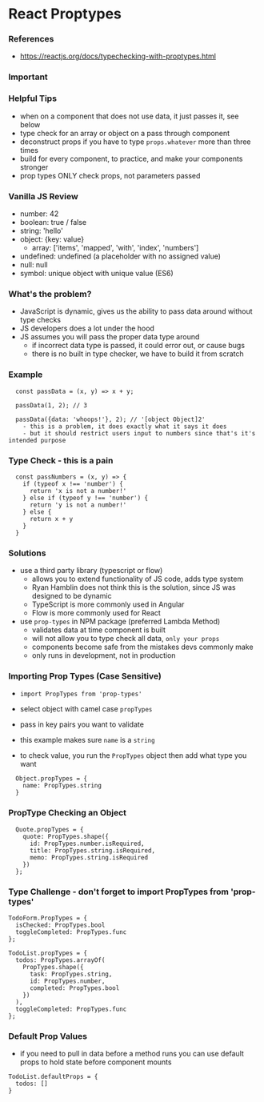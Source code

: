 # React Proptypes

### References

- https://reactjs.org/docs/typechecking-with-proptypes.html

### Important

### Helpful Tips

- when on a component that does not use data, it just passes it, see below
- type check for an array or object on a pass through component
- deconstruct props if you have to type `props.whatever` more than three times
- build for every component, to practice, and make your components stronger
- prop types ONLY check props, not parameters passed

### Vanilla JS Review

- number: 42
- boolean: true / false
- string: 'hello'
- object: {key: value}
  - array: ['items', 'mapped', 'with', 'index', 'numbers']
- undefined: undefined (a placeholder with no assigned value)
- null: null
- symbol: unique object with unique value (ES6)

### What's the problem?

- JavaScript is dynamic, gives us the ability to pass data around without type checks
- JS developers does a lot under the hood
- JS assumes you will pass the proper data type around
  - if incorrect data type is passed, it could error out, or cause bugs
  - there is no built in type checker, we have to build it from scratch

### Example

```
  const passData = (x, y) => x + y;

  passData(1, 2); // 3

  passData({data: 'whoops!'}, 2); // '[object Object]2'
    - this is a problem, it does exactly what it says it does
    - but it should restrict users input to numbers since that's it's intended purpose

```

### Type Check - this is a pain

```
  const passNumbers = (x, y) => {
    if (typeof x !== 'number') {
      return 'x is not a number!'
    } else if (typeof y !== 'number') {
      return 'y is not a number!'
    } else {
      return x + y
    }
  }
```

### Solutions

- use a third party library (typescript or flow)
  - allows you to extend functionality of JS code, adds type system
  - Ryan Hamblin does not think this is the solution, since JS was designed to be dynamic
  - TypeScript is more commonly used in Angular
  - Flow is more commonly used for React
- use `prop-types` in NPM package (preferred Lambda Method)
  - validates data at time component is built
  - will not allow you to type check all data, `only your props`
  - components become safe from the mistakes devs commonly make
  - only runs in development, not in production

### Importing Prop Types (Case Sensitive)

- `import PropTypes from 'prop-types'`

- select object with camel case `propTypes`
- pass in key pairs you want to validate
- this example makes sure `name` is a `string`
- to check value, you run the `PropTypes` object then add what type you want

```
  Object.propTypes = {
    name: PropTypes.string
  }
```

### PropType Checking an Object

```
  Quote.propTypes = {
    quote: PropTypes.shape({
      id: PropTypes.number.isRequired,
      title: PropTypes.string.isRequired,
      memo: PropTypes.string.isRequired
    })
  };
```

### Type Challenge - don't forget to import PropTypes from 'prop-types'

```
TodoForm.PropTypes = {
  isChecked: PropTypes.bool
  toggleCompleted: PropTypes.func
};

```

```
TodoList.propTypes = {
  todos: PropTypes.arrayOf(
    PropTypes.shape({
      task: PropTypes.string,
      id: PropTypes.number,
      completed: PropTypes.bool
    })
  ),
  toggleCompleted: PropTypes.func
};
```

### Default Prop Values

- if you need to pull in data before a method runs you can use default props to hold state before component mounts

```
TodoList.defaultProps = {
  todos: []
}
```
